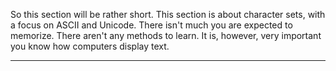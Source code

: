 So this section will be rather short. This section is about character
sets, with a focus on ASCII and Unicode. There isn't much you are
expected to memorize. There aren't any methods to learn. It is, however,
very important you know how computers display text.

---

<!-- SECTION LIST -->

